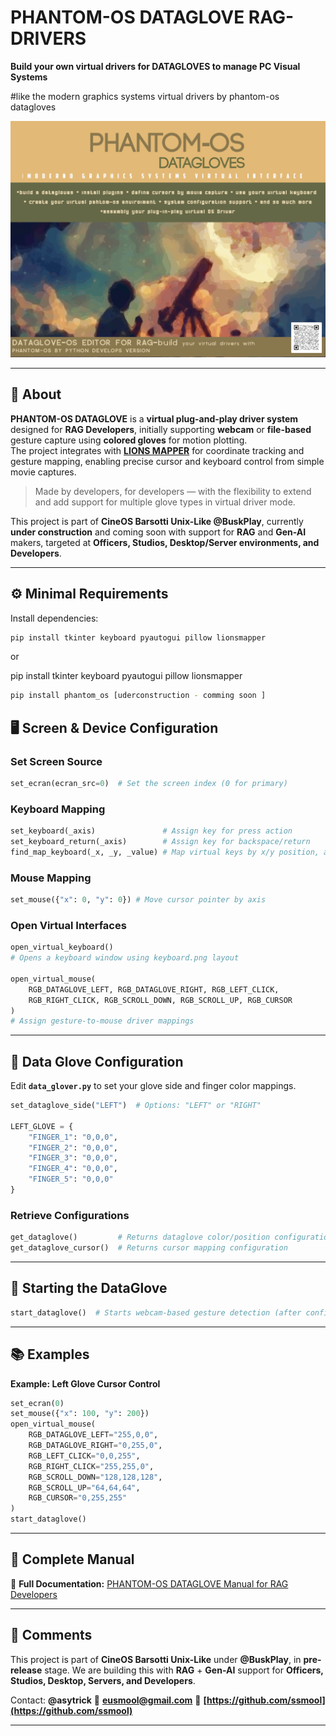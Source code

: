 # PHANTOM-OS DATAGLOVE RAG-DRIVERS  
**Build your own virtual drivers for DATAGLOVES to manage PC Visual Systems** 

#like the modern graphics systems virtual drivers by phantom-os datagloves

![PHANTOM OS DATAGLOVE](./assets/phantom_os_logo.gif)  

---

## 📜 About

**PHANTOM-OS DATAGLOVE** is a **virtual plug-and-play driver system** designed for **RAG Developers**, initially supporting **webcam** or **file-based** gesture capture using **colored gloves** for motion plotting.  
The project integrates with **[LIONS MAPPER](https://github.com/ssmool/LIONSMAPPERAI)** for coordinate tracking and gesture mapping, enabling precise cursor and keyboard control from simple movie captures.  

> Made by developers, for developers — with the flexibility to extend and add support for multiple glove types in virtual driver mode.

This project is part of **CineOS Barsotti Unix-Like @BuskPlay**, currently **under construction** and coming soon with support for **RAG** and **Gen-AI** makers, targeted at **Officers, Studios, Desktop/Server environments, and Developers**.

---

## ⚙ Minimal Requirements

Install dependencies:

```bash
pip install tkinter keyboard pyautogui pillow lionsmapper
````

or

pip install tkinter keyboard pyautogui pillow lionsmapper

```bash
pip install phantom_os [uderconstruction - comming soon ]
````


## 🖥 Screen & Device Configuration

### **Set Screen Source**

```python
set_ecran(ecran_src=0)  # Set the screen index (0 for primary)
```

### **Keyboard Mapping**

```python
set_keyboard(_axis)               # Assign key for press action
set_keyboard_return(_axis)        # Assign key for backspace/return
find_map_keyboard(_x, _y, _value) # Map virtual keys by x/y position, append char to list
```

### **Mouse Mapping**

```python
set_mouse({"x": 0, "y": 0}) # Move cursor pointer by axis
```

### **Open Virtual Interfaces**

```python
open_virtual_keyboard()  
# Opens a keyboard window using keyboard.png layout

open_virtual_mouse(
    RGB_DATAGLOVE_LEFT, RGB_DATAGLOVE_RIGHT, RGB_LEFT_CLICK,
    RGB_RIGHT_CLICK, RGB_SCROLL_DOWN, RGB_SCROLL_UP, RGB_CURSOR
)
# Assign gesture-to-mouse driver mappings
```

---

## 🧤 Data Glove Configuration

Edit **`data_glover.py`** to set your glove side and finger color mappings.

```python
set_dataglove_side("LEFT")  # Options: "LEFT" or "RIGHT"

LEFT_GLOVE = {
    "FINGER_1": "0,0,0",
    "FINGER_2": "0,0,0",
    "FINGER_3": "0,0,0",
    "FINGER_4": "0,0,0",
    "FINGER_5": "0,0,0"
}
```

### Retrieve Configurations

```python
get_dataglove()         # Returns dataglove color/position configuration
get_dataglove_cursor()  # Returns cursor mapping configuration
```

---

## 🚀 Starting the DataGlove

```python
start_dataglove()  # Starts webcam-based gesture detection (after configuration)
```

---

## 📚 Examples

**Example: Left Glove Cursor Control**

```python
set_ecran(0)
set_mouse({"x": 100, "y": 200})
open_virtual_mouse(
    RGB_DATAGLOVE_LEFT="255,0,0",
    RGB_DATAGLOVE_RIGHT="0,255,0",
    RGB_LEFT_CLICK="0,0,255",
    RGB_RIGHT_CLICK="255,255,0",
    RGB_SCROLL_DOWN="128,128,128",
    RGB_SCROLL_UP="64,64,64",
    RGB_CURSOR="0,255,255"
)
start_dataglove()
```

---

## 📖 Complete Manual

📄 **Full Documentation:** [PHANTOM-OS DATAGLOVE Manual for RAG Developers](./manual/manual_phantom_os_dataglove.MD)

---

## 💬 Comments

This project is part of **CineOS Barsotti Unix-Like** under **@BuskPlay**, in **pre-release** stage.
We are building this with **RAG** + **Gen-AI** support for **Officers, Studios, Desktop, Servers, and Developers**.

Contact: **@asytrick**
📧 **[eusmool@gmail.com](mailto:eusmool@gmail.com)**
🔗 **[https://github.com/ssmool](https://github.com/ssmool)**

---

